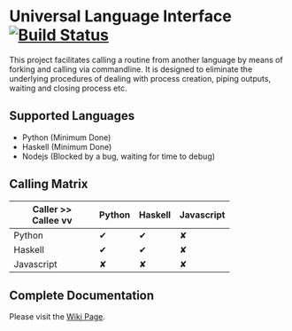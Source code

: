# Universal Language Interface [![Build Status](https://travis-ci.org/UltimatePea/UniversalLanguageInterface.svg?branch=master)](https://travis-ci.org/UltimatePea/UniversalLanguageInterface)

This project facilitates calling a routine from another language by means of forking and calling via commandline. 
It is designed to eliminate the underlying procedures of dealing with process creation, piping outputs, waiting and closing process etc. 

## Supported Languages

- Python (Minimum Done)
- Haskell (Minimum Done)
- Nodejs (Blocked by a bug, waiting for time to debug)

## Calling Matrix

| Caller >> <br> Callee vv | Python | Haskell | Javascript |
| ---                      | ---    | ---     | ---        |
| Python                   | ✔      | ✔       | ✘          |
| Haskell                  | ✔      | ✔       | ✘          |
| Javascript               | ✘      | ✘       | ✘          |

## Complete Documentation

Please visit the [Wiki Page](https://github.com/UltimatePea/UniversalLanguageInterface/wiki).


